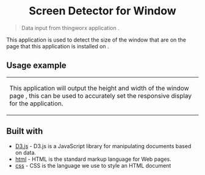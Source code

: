 
<h1 align="center"  style="font-weight:bold;" >
  <br>
  <!-- <a href="http://www.amitmerchant.com/electron-markdownify"><img src="https://raw.githubusercontent.com/amitmerchant1990/electron-markdownify/master/app/img/markdownify.png" alt="Markdownify" width="200"></a> -->
  <br>
  Screen Detector for Window
  <br>
</h1>

> Data input from thingworx application .

<!-- <h4 align="center">A minimal Markdown Editor desktop app built on top of <a target="_blank">Electron</a>.</h4> -->

<!-- ![Chat Preview](https://github.com/zainuddin-maker/Bar-Stack-and-Group-Chart/blob/master/test.PNG?raw=true) -->
<!-- ![screenshot](https://github.com/zainuddin-maker/Double-Y-Bar-With-Line-Chart-/blob/master/test.gif?raw=true) -->


This application is used to detect the size of the window that are on the page that this application is installed on .

<!-- ## Example Data
- Data Value

            [
                {
                    Category: "111",
                    NPT: 32.2,
                    PT:67.8,
                
                },
                {
                    Category: "P2",
                    NPT: 68.63,
                    PT:31.37,
                },
                {
                    Category: "P3",
                    NPT: 100,
                    PT:0,
                },
                {
                    Category: "P4",
                    NPT: 100,
                    PT:0,
                },
                {
                    Category: "P5",
                    NPT: 100,
                    PT:0,
                },
                {
                    Category: "P6",
                    NPT: 100,
                    PT:0,
                },

            ]

- Configuratin Data

            [
                {
                    list_type: "NPT,PT",
                    list_color: "#003800,#f6682e",
                },
                 {
                    list_type: "PT",
                    list_color: "#f6db0f",
                }
            ] -->

## Usage example

<table>
<tr>
<td>




This application will output the height and width of the window page , this can be used to accurately set the responsive display for the application.



</td>
</tr>
</table>


<!-- ## BIND DATA

1.  JSONDocinformation , input - JSON - Data for Doc Information in header

   
        {
            name: (STRING),
            value: (STRING),
        }



2.  JSONHeaderinformation, input - JSON - Data for Headerinformation in header.

       
        {
            name: (STRING),
            value: (STRING),
        }

3.  ConfigurationWidth, input - INFOTABLE - Configuration widht each of column in excel.

       
        {
            width: (STRING),
        }


4.  BooleanDisplayButton , input -BOOLEAN - Input for button seen or not 
5.  Filename , input - STRING - name of file after exported
6.  Headername , input - STRING - the title in template document.
4.  LabourProductivity , input - INFOTABLE - Data for Labour Productuvity

        {
            name: (STRING),
            value: (STRING),
            unit:  (STRING),
         }

5.  DataAddChangeMaintanance , input - INFOTABLE - List of Change of Maintanance .

        datashape :
        {
            changefrom : (DATE),
            idmaintanance : (NUMBER),
        }

6.  DataClickMaintanance , output - INFOABLE - Data out after click maintanance .

        datashape :
        {
            form : (DATE) ,
            to : (DATE),
            id : (STRING),
            idmaintanance : (NUMBER),
            imgstatus : (STRING),
            status : (STRING),
            text : (STRING),
        }

7.  idRandom , input - STRING - Random ID for Application
8.  HeightOfHeader , input - NUMBER - change height of header tittle

## BIND TRIGGER

1. clickMaintanance, out - "Event triggered when clicked the maintanance"
1. updateMaintanance, in - "Event triggered when maintanance updated"


 -->





## Built with 

- [D3.js](https://d3js.org/) - D3.js is a JavaScript library for manipulating documents based on data.
- [html](https://www.w3schools.com/html/) - HTML is the standard markup language for Web pages.
- [css](https://www.w3schools.com/css/) - CSS is the language we use to style an HTML document














